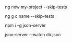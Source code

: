 ng new my-project --skip-tests

ng g c name --skip-tests

npm i -g json-server

json-server --watch db.json

